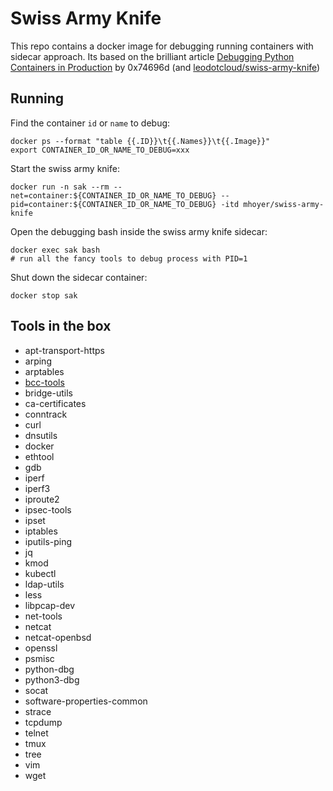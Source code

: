 # Swiss Army Knife

This repo contains a docker image for debugging running containers with sidecar approach. Its based on the brilliant article [Debugging Python Containers in Production](https://blog.0x74696d.com/posts/debugging-python-containers-in-production/) by 0x74696d (and [leodotcloud/swiss-army-knife](https://github.com/leodotcloud/swiss-army-knife))

## Running

Find the container `id` or `name` to debug:
```
docker ps --format "table {{.ID}}\t{{.Names}}\t{{.Image}}"
export CONTAINER_ID_OR_NAME_TO_DEBUG=xxx
```

Start the swiss army knife:
```
docker run -n sak --rm --net=container:${CONTAINER_ID_OR_NAME_TO_DEBUG} --pid=container:${CONTAINER_ID_OR_NAME_TO_DEBUG} -itd mhoyer/swiss-army-knife
```

Open the debugging bash inside the swiss army knife sidecar:
```
docker exec sak bash
# run all the fancy tools to debug process with PID=1
```

Shut down the sidecar container:
```
docker stop sak
```

## Tools in the box

- apt-transport-https
- arping
- arptables
- [bcc-tools](https://github.com/iovisor/bcc)
- bridge-utils
- ca-certificates
- conntrack
- curl
- dnsutils
- docker
- ethtool
- gdb
- iperf
- iperf3
- iproute2
- ipsec-tools
- ipset
- iptables
- iputils-ping
- jq
- kmod
- kubectl
- ldap-utils
- less
- libpcap-dev
- net-tools
- netcat
- netcat-openbsd
- openssl
- psmisc
- python-dbg
- python3-dbg
- socat
- software-properties-common
- strace
- tcpdump
- telnet
- tmux
- tree
- vim
- wget
